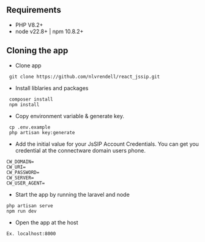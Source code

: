 ## Requirements
 - PHP V8.2+
 - node v22.8+ | npm 10.8.2+

## Cloning the app

- Clone app
```
 git clone https://github.com/nlvrendell/react_jssip.git
```

- Install liblaries and packages
```
 composer install
 npm install
```

- Copy environment variable & generate key. 
```
 cp .env.example
 php artisan key:generate
```

- Add the initial value for your JsSIP Account Credentials. You can get you credential at the connectware domain users phone.
```
CW_DOMAIN=
CW_URI=
CW_PASSWORD=
CW_SERVER=
CW_USER_AGENT=
```

- Start the app by running the laravel and node
```
php artisan serve
npm run dev
```

- Open the app at the host 
```
Ex. localhost:8000 
```

